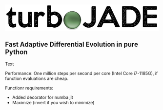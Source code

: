 ![Logo](https://github.com/hippke/turboJADE/blob/main/logo.png?raw=true)
## Fast Adaptive Differential Evolution in pure Python

Text

Performance: One million steps per second per core (Intel Core i7-1185G), if function evaluations are cheap.

Functionr requirements:
- Added decorator for numba jit
- Maximize (invert if you wish to minimize) 
